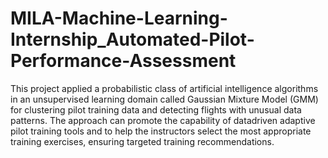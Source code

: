 # MILA-Machine-Learning-Internship_Automated-Pilot-Performance-Assessment
This project applied a probabilistic class of artificial intelligence algorithms in an unsupervised learning domain called Gaussian Mixture Model (GMM) for clustering pilot training data and detecting flights with unusual data patterns. The approach can promote the capability of datadriven adaptive pilot training tools and to help the instructors select the most appropriate training exercises, ensuring targeted training recommendations.
